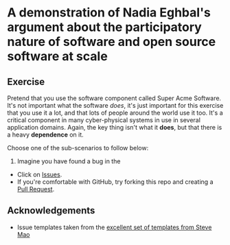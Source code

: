 # A demonstration of Nadia Eghbal's argument about the participatory nature of software and open source software at scale

## Exercise

Pretend that you use the software component called Super Acme Software. It's not important what the software _does_, it's just important for this exercise that you use it a lot, and that lots of people around the world use it too. It's a critical component in many cyber-physical systems in use in several application domains. Again, the key thing isn't what it **does**, but that there is a heavy **dependence** on it. 

Choose one of the sub-scenarios to follow below: 

1. Imagine you have found a bug in the 

* Click on [Issues](https://github.com/KathyReid/super-acme-software/issues). 
* If you're comfortable with GitHub, try forking this repo and creating a [Pull Request](https://github.com/KathyReid/super-acme-software/pulls). 

## Acknowledgements 

* Issue templates taken from the [excellent set of templates from Steve Mao](https://github.com/stevemao/github-issue-templates/)
